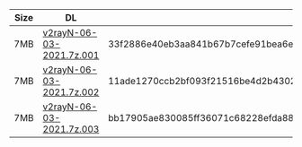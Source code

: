 |    Size   |     DL  | sha512sum |
|  ---  |  ---  |  ---  |
| 7MB | [v2rayN-06-03-2021.7z.001](https://cdn.jsdelivr.net/gh/googleians/v2rayN@main/v2rayN-06-03-2021.7z.001) | 33f2886e40eb3aa841b67b7cefe91bea6e49b4a9be9c2813401a200e78e14e6238f5c0dfeaf3acce49a413fe399a90208d4a75633f556befaf52afe783cec7c3 |
| 7MB | [v2rayN-06-03-2021.7z.002](https://cdn.jsdelivr.net/gh/googleians/v2rayN@main/v2rayN-06-03-2021.7z.002) | 11ade1270ccb2bf093f21516be4d2b430255f468ee85154381592f5481ea42df4e6cbe2df4ae8d34e6f61656b512ed7f79c302434795e37fffbe9df3edd2afc7 |
| 7MB | [v2rayN-06-03-2021.7z.003](https://cdn.jsdelivr.net/gh/googleians/v2rayN@main/v2rayN-06-03-2021.7z.003) | bb17905ae830085ff36071c68228efda8866e8794e6799eda211b80a4560d99b9ea11530382a3c6a002202f6aaca4ebf62faf11f43c07aed8c511e09c997fee8 |
